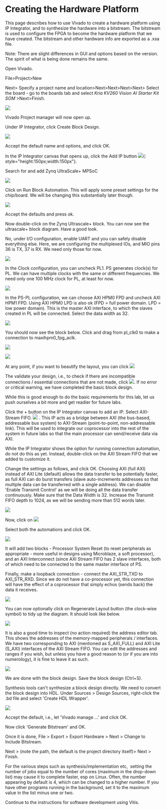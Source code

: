 # Creating the Hardware Platform

This page describes how to use Vivado to create a hardware platform using IP Integrator, and to synthesize the hardware into a bitstream. The bitstream is used to configure the FPGA to become the hardware platform that we have created. The bitstream and other hardware info are exported as a .xsa file.

Note: There are slight differences in GUI and options based on the version. The spirit of what is being done remains the same.

Open Vivado.

File>Project>New

Next> Specify a project name and location>Next>Next>Next>Next> Select the board - go to the boards tab and select _Kria KV260 Vision AI Starter Kit SOM_ >Next>Finish.

![](2_HW_Platform/image-53f27b35-da1e-4401-94f4-e1e6f0a6cd42.png)

Vivado Project manager will now open up.

Under IP Integrator, click Create Block Design.

![](2_HW_Platform/image-8b6fc968-dc4a-4a11-98e3-8709db5aea21.png)

Accept the default name and options, and click OK.

In the IP Integrator canvas that opens up, click the Add IP button ![](2_HW_Platform/image-720b68f3-683f-4172-8913-11078bf51624.png){: style="height:150px;width:150px"}.

Search for and add Zynq UltraScale+ MPSoC

![](2_HW_Platform/image-7e95ae81-c815-451a-b2a4-bd3e08512409.png)

Click on Run Block Automation. This will apply some preset settings for the chip/board. We will be changing this substantially later though.

![](2_HW_Platform/image-e3e81235-19d2-4727-93fd-ea15b0648f94.png)

Accept the defaults and press ok.

Now double-click on the Zynq Ultrascale+ block. You can now see the ultrascale+ block diagram. Have a good look.

No, under I/O configuration, enable UART and you can safely disable everything else. Here, we are configuring the multiplexed IOs, and MIO pins 36 is TX, 37 is RX. We need only those for now.

![](2_HW_Platform/image-1097b849-a084-4b21-beab-b69250623575.png)

In the Clock configuration, you can uncheck PL1. PS generates clock(s) for PL. We can have multiple clocks with the same or different frequencies. We need only one 100 MHz clock for PL, at least for now.

![](2_HW_Platform/image-51d05426-f83f-4968-9b88-77e1a381d58e.png)

In the PS-PL configuration, we can choose AXI HPM0 FPD and uncheck AXI HPM1 FPD. Using AXI HPM0 LPD is also ok (FPD = full power domain. LPD = low power domain). This is the master AXI interface, to which the slaves created in PL will be connected. Select the data width as 32.

![](2_HW_Platform/image-60ea203c-df1d-4b46-b97a-efed3e345936.png)

You should now see the block below. Click and drag from pl\_clk0 to make a connection to maxihpm0\_fpg\_aclk.

![](2_HW_Platform/image-92ca3ac3-516b-40af-8107-e9be6e077eca.png)

![](2_HW_Platform/image-29389a4d-2e5d-42f5-9cdc-8cf97d034d91.png)

At any point, if you want to beautify the layout, you can click ![](2_HW_Platform/image-f275af6d-6f12-4ca3-8dc8-3019a45c0fd3.png)

The validate your design, i.e., to check if there are incompatible connections / essential connections that are not made, click ![](2_HW_Platform/image-0f244179-cc3c-47cc-ac5f-3931d45460fc.png). If no error or critical warning, we have completed the basic block design.

While this is good enough to do the basic requirements for this lab, let us push ourselves a bit more and get readier for future labs.

Click the + button on the IP Integrator canvas to add an IP. Select AXI-Stream FIFO. ![](2_HW_Platform/image-7bf91aa5-2f4d-4cf5-ab81-a80f8805119e.png) . This IP acts as a bridge between AXI (the bus-based, addressable bus system) to AXI-Stream (point-to-point, non-addressable link). This will be used to integrate our coprocessor into the rest of the system in future labs so that the main processor can send/receive data via AXI. 

While the IP Integrator shows the option for running connection automation, do not do this as yet. Instead, double-click on the AXI Stream FIFO that we added to customize it.

Change the settings as follows, and click OK. Choosing AXI (full AXI) instead of AXI Lite (default) allows the data transfer to be potentially faster, as full AXI can do burst transfers (slave auto-increments addresses so that multiple data can be transferred with a single address). We can disable 'Enable Transmit Control' as we will be doing all the data transfer continuously. Make sure that the Data Width is 32. Increase the Transmit FIFO depth to 1024, as we will be sending more than 512 words later.

![](2_HW_Platform/image-0eedde7a-d9bc-4c68-8686-509eaf919f54.png)

Now, click on ![](2_HW_Platform/image-0becaecd-02b6-4c5b-9082-9509979e895f.png)

Select both the automations and click OK. 

![](2_HW_Platform/image-202fd728-8df7-444b-be4f-b245ac9e0b98.png)

It will add two blocks - Processor System Reset (to reset peripherals as appropriate - more useful in designs using Microblaze, a soft processor), and an AXI Interconnect (since AXI Stream FIFO has 2 slave interfaces, both of which need to be connected to the same master interface of PS.

Finally, make a loopback connection - connect the AXI\_STR\_TXD to AXI\_STR\_RXD. Since we do not have a co-processor yet, this connection will have the effect of a coprocessor that simply echos (sends back) the data it receives.

![](2_HW_Platform/image-71e96a03-8315-4f5a-ad53-2fbf78e1d8da.png)

You can now optionally click on Regenerate Layout button (the clock-wise symbol) to tidy up the diagram. It should look like below.

![](2_HW_Platform/image-83ed6c64-ee32-4b4b-92c1-7270c79db2f3.png)

It is also a good time to inspect (no action required) the address editor tab. This shows the addresses of the memory-mapped peripherals / interfaces. We have two corresponding to AXI (mentioned as S\_AXI\_FULL) and AXI Lite (S\_AXI) interfaces of the AXI Stream FIFO. You can edit the addresses and ranges if you wish, but unless you have a good reason to (or if you are into numerology), it is fine to leave it as such.

![](2_HW_Platform/image-e365250c-832d-4c29-8c77-405d8cf5710e.png)

We are done with the block design. Save the block design (Ctrl+S).

Synthesis tools can't synthesize a block design directly. We need to convert the block design into HDL. Under Sources > Design Sources, right-click the .bd file and select 'Create HDL Wrapper'. 

![](2_HW_Platform/image-c898cdb2-83ba-495a-9b6d-4faad71d37ee.png)

Accept the default, i.e., let 'Vivado manage ...' and click OK.

Now click 'Generate Bitstream' and OK.

Once it is done, File > Export > Export Hardware > Next > Change to Include Bitstream.

Next > (note the path, the default is the project directory itself)> Next > Finish.

For the various steps such as synthesis/implementation etc,  setting the number of jobs equal to the number of cores (maximum in the drop-down list) may cause it to complete faster, esp on Linux. Often, the number appearing by default is 4, which can be changed to a higher number. If you have other programs running in the background, set it to the maximum value in the list minus one or two.

Continue to the instructions for software development using Vitis.
